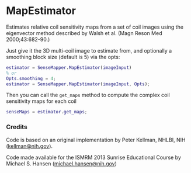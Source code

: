 # MapEstimator

Estimates relative coil sensitivity maps from a set of coil images
using the eigenvector method described by Walsh et al. (Magn Reson Med
2000;43:682-90.)

Just give it the 3D multi-coil image to estimate from, and optionally a smoothing block size (default is 5) via the opts:

```matlab
estimator = SenseMapper.MapEstimator(imageInput)
% or
Opts.smoothing = 4;
estimator = SenseMapper.MapEstimator(imageInput, Opts);
```

Then you can call the `get_maps` method to compute the complex coil sensitivity maps for each coil

```matlab
senseMaps = estimator.get_maps;
```


### Credits
Code is based on an original implementation by Peter Kellman, NHLBI,
NIH (kellman@nih.gov).

Code made available for the ISMRM 2013 Sunrise Educational Course
by Michael S. Hansen (michael.hansen@nih.gov)
